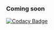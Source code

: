 ### Coming soon

[![Codacy Badge](https://api.codacy.com/project/badge/Grade/2bf1f3d825d14eef97cee59010b8edc5)](https://app.codacy.com/manual/KaperD/HSE-C-Project--Settlers-of-Catan?utm_source=github.com&utm_medium=referral&utm_content=KaperD/HSE-C-Project--Settlers-of-Catan&utm_campaign=Badge_Grade_Dashboard)
